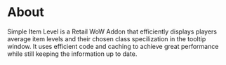 # About

Simple Item Level is a Retail WoW Addon that efficiently displays players average item levels and their chosen class specilization in the tooltip window. It uses efficient code and caching to achieve great performance while still keeping the information up to date.
